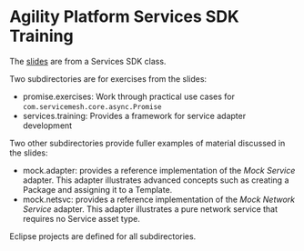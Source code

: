 # Agility Platform Services SDK Training

The [slides](https://github.com/csc/agility-platform-services-sdk-reference-info/blob/master/training/AgilityPlatformServicesSDK.pptx) are from a Services SDK class.

Two subdirectories are for exercises from the slides:
* promise.exercises: Work through practical use cases for `com.servicemesh.core.async.Promise`
* services.training: Provides a framework for service adapter development

Two other subdirectories provide fuller examples of material discussed in the slides:
* mock.adapter: provides a reference implementation of the *Mock Service* adapter. This adapter illustrates advanced concepts such as creating a Package and assigning it to a Template.
* mock.netsvc: provides a reference implementation of the *Mock Network Service* adapter. This adapter illustrates a pure network service that requires no Service asset type.

Eclipse projects are defined for all subdirectories.
